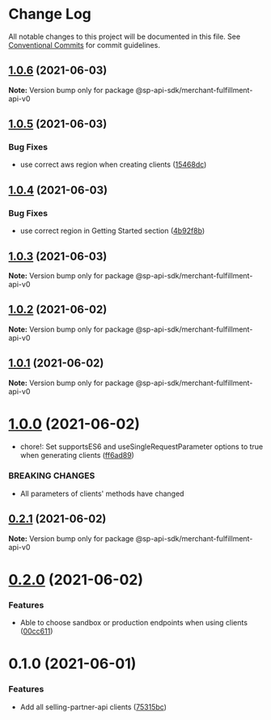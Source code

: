 # Change Log

All notable changes to this project will be documented in this file.
See [Conventional Commits](https://conventionalcommits.org) for commit guidelines.

## [1.0.6](https://github.com/bizon/selling-partner-api-sdk/compare/@sp-api-sdk/merchant-fulfillment-api-v0@1.0.5...@sp-api-sdk/merchant-fulfillment-api-v0@1.0.6) (2021-06-03)

**Note:** Version bump only for package @sp-api-sdk/merchant-fulfillment-api-v0





## [1.0.5](https://github.com/bizon/selling-partner-api-sdk/compare/@sp-api-sdk/merchant-fulfillment-api-v0@1.0.4...@sp-api-sdk/merchant-fulfillment-api-v0@1.0.5) (2021-06-03)


### Bug Fixes

* use correct aws region when creating clients ([15468dc](https://github.com/bizon/selling-partner-api-sdk/commit/15468dc1fa7bf1a85bd69ebc2f3764ce7fc6a9b8))





## [1.0.4](https://github.com/bizon/selling-partner-api-sdk/compare/@sp-api-sdk/merchant-fulfillment-api-v0@1.0.3...@sp-api-sdk/merchant-fulfillment-api-v0@1.0.4) (2021-06-03)


### Bug Fixes

* use correct region in Getting Started section ([4b92f8b](https://github.com/bizon/selling-partner-api-sdk/commit/4b92f8b85a69b7aab18f3562a87aba0b40f5913c))





## [1.0.3](https://github.com/bizon/selling-partner-api-sdk/compare/@sp-api-sdk/merchant-fulfillment-api-v0@1.0.2...@sp-api-sdk/merchant-fulfillment-api-v0@1.0.3) (2021-06-03)

**Note:** Version bump only for package @sp-api-sdk/merchant-fulfillment-api-v0





## [1.0.2](https://github.com/bizon/selling-partner-api-sdk/compare/@sp-api-sdk/merchant-fulfillment-api-v0@1.0.1...@sp-api-sdk/merchant-fulfillment-api-v0@1.0.2) (2021-06-02)

**Note:** Version bump only for package @sp-api-sdk/merchant-fulfillment-api-v0





## [1.0.1](https://github.com/bizon/selling-partner-api-sdk/compare/@sp-api-sdk/merchant-fulfillment-api-v0@1.0.0...@sp-api-sdk/merchant-fulfillment-api-v0@1.0.1) (2021-06-02)

**Note:** Version bump only for package @sp-api-sdk/merchant-fulfillment-api-v0





# [1.0.0](https://github.com/bizon/selling-partner-api-sdk/compare/@sp-api-sdk/merchant-fulfillment-api-v0@0.2.1...@sp-api-sdk/merchant-fulfillment-api-v0@1.0.0) (2021-06-02)


* chore!: Set supportsES6 and useSingleRequestParameter options to true when generating clients ([ff6ad89](https://github.com/bizon/selling-partner-api-sdk/commit/ff6ad89b496dec81f0ce775a50f25615022fcfb2))


### BREAKING CHANGES

* All parameters of clients' methods have changed





## [0.2.1](https://github.com/bizon/selling-partner-api-sdk/compare/@sp-api-sdk/merchant-fulfillment-api-v0@0.2.0...@sp-api-sdk/merchant-fulfillment-api-v0@0.2.1) (2021-06-02)

**Note:** Version bump only for package @sp-api-sdk/merchant-fulfillment-api-v0





# [0.2.0](https://github.com/bizon/selling-partner-api-sdk/compare/@sp-api-sdk/merchant-fulfillment-api-v0@0.1.0...@sp-api-sdk/merchant-fulfillment-api-v0@0.2.0) (2021-06-02)


### Features

* Able to choose sandbox or production endpoints when using clients ([00cc611](https://github.com/bizon/selling-partner-api-sdk/commit/00cc611bcaa6153606c8d918ad6946947d6a50de))





# 0.1.0 (2021-06-01)


### Features

* Add all selling-partner-api clients ([75315bc](https://github.com/bizon/selling-partner-api-sdk/commit/75315bc7681537a7803bf658e69b6bf7d4b6bbe2))
